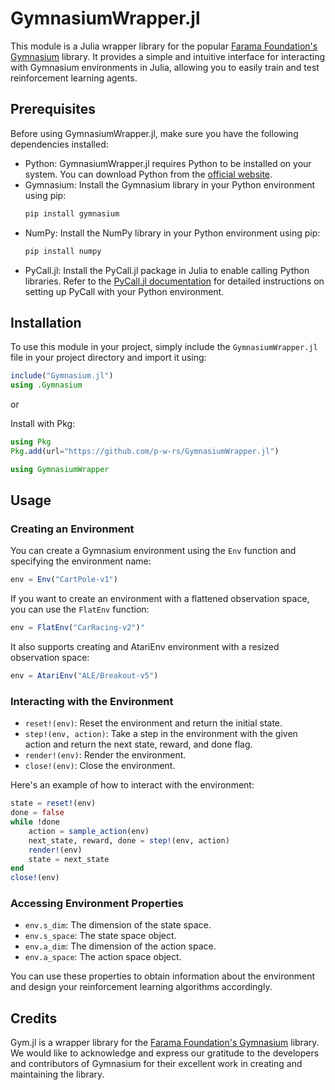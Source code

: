 # GymnasiumWrapper.jl

This module is a Julia wrapper library for the popular [Farama Foundation's Gymnasium](https://gymnasium.farama.org) library. It provides a simple and intuitive interface for interacting with Gymnasium environments in Julia, allowing you to easily train and test reinforcement learning agents.

## Prerequisites

Before using GymnasiumWrapper.jl, make sure you have the following dependencies installed:

- Python: GymnasiumWrapper.jl requires Python to be installed on your system. You can download Python from the [official website](https://www.python.org).
- Gymnasium: Install the Gymnasium library in your Python environment using pip:
  ```bash
  pip install gymnasium
  ```
- NumPy: Install the NumPy library in your Python environment using pip:
  ```bash
  pip install numpy
  ```
- PyCall.jl: Install the PyCall.jl package in Julia to enable calling Python libraries. Refer to the [PyCall.jl documentation](https://github.com/JuliaPy/PyCall.jl) for detailed instructions on setting up PyCall with your Python environment.

## Installation

To use this module in your project, simply include the `GymnasiumWrapper.jl` file in your project directory and import it using:

```julia
include("Gymnasium.jl")
using .Gymnasium
```

or

Install with Pkg:

```julia
using Pkg
Pkg.add(url="https://github.com/p-w-rs/GymnasiumWrapper.jl")

using GymnasiumWrapper
```

## Usage

### Creating an Environment

You can create a Gymnasium environment using the `Env` function and specifying the environment name:

```julia
env = Env("CartPole-v1")
```

If you want to create an environment with a flattened observation space, you can use the `FlatEnv` function:

```julia
env = FlatEnv("CarRacing-v2")"
```

It also supports creating and AtariEnv environment with a resized observation space:

```julia
env = AtariEnv("ALE/Breakout-v5")
```

### Interacting with the Environment

- `reset!(env)`: Reset the environment and return the initial state.
- `step!(env, action)`: Take a step in the environment with the given action and return the next state, reward, and done flag.
- `render!(env)`: Render the environment.
- `close!(env)`: Close the environment.

Here's an example of how to interact with the environment:

```julia
state = reset!(env)
done = false
while !done
    action = sample_action(env)
    next_state, reward, done = step!(env, action)
    render!(env)
    state = next_state
end
close!(env)
```

### Accessing Environment Properties

- `env.s_dim`: The dimension of the state space.
- `env.s_space`: The state space object.
- `env.a_dim`: The dimension of the action space.
- `env.a_space`: The action space object.

You can use these properties to obtain information about the environment and design your reinforcement learning algorithms accordingly.

## Credits

Gym.jl is a wrapper library for the [Farama Foundation's Gymnasium](https://gymnasium.farama.org) library. We would like to acknowledge and express our gratitude to the developers and contributors of Gymnasium for their excellent work in creating and maintaining the library.
